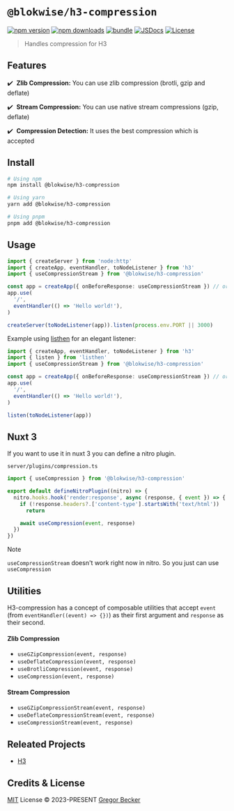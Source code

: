 # `@blokwise/h3-compression`

[![npm version][npm-version-src]][npm-version-href]
[![npm downloads][npm-downloads-src]][npm-downloads-href]
[![bundle][bundle-src]][bundle-href]
[![JSDocs][jsdocs-src]][jsdocs-href]
[![License][license-src]][license-href]

> Handles compression for H3

## Features

✔️ &nbsp;**Zlib Compression:** You can use zlib compression (brotli, gzip and deflate)

✔️ &nbsp;**Stream Compression:** You can use native stream compressions (gzip, deflate)

✔️ &nbsp;**Compression Detection:** It uses the best compression which is accepted



## Install

```bash
# Using npm
npm install @blokwise/h3-compression

# Using yarn
yarn add @blokwise/h3-compression

# Using pnpm
pnpm add @blokwise/h3-compression
```

## Usage

```ts
import { createServer } from 'node:http'
import { createApp, eventHandler, toNodeListener } from 'h3'
import { useCompressionStream } from '@blokwise/h3-compression'

const app = createApp({ onBeforeResponse: useCompressionStream }) // or { onBeforeResponse: useCompression }
app.use(
  '/',
  eventHandler(() => 'Hello world!'),
)

createServer(toNodeListener(app)).listen(process.env.PORT || 3000)
```

Example using <a href="https://github.com/unjs/listhen">listhen</a> for an elegant listener:

```ts
import { createApp, eventHandler, toNodeListener } from 'h3'
import { listen } from 'listhen'
import { useCompressionStream } from '@blokwise/h3-compression'

const app = createApp({ onBeforeResponse: useCompressionStream }) // or { onBeforeResponse: useCompression }
app.use(
  '/',
  eventHandler(() => 'Hello world!'),
)

listen(toNodeListener(app))
```

## Nuxt 3

If you want to use it in nuxt 3 you can define a nitro plugin.

`server/plugins/compression.ts`
````ts
import { useCompression } from '@blokwise/h3-compression'

export default defineNitroPlugin((nitro) => {
  nitro.hooks.hook('render:response', async (response, { event }) => {
    if (!response.headers?.['content-type'].startsWith('text/html'))
      return

    await useCompression(event, response)
  })
})
````
> [!NOTE]  
> `useCompressionStream` doesn't work right now in nitro. So you just can use `useCompression`

## Utilities

H3-compression has a concept of composable utilities that accept `event` (from `eventHandler((event) => {})`) as their first argument and `response` as their second.

#### Zlib Compression

- `useGZipCompression(event, response)`
- `useDeflateCompression(event, response)`
- `useBrotliCompression(event, response)`
- `useCompression(event, response)`

#### Stream Compression

- `useGZipCompressionStream(event, response)`
- `useDeflateCompressionStream(event, response)`
- `useCompressionStream(event, response)`

## Releated Projects

- [H3](https://github.com/unjs/h3)

## Credits & License

[MIT](./LICENSE) License © 2023-PRESENT [Gregor Becker](https://github.com/CodeDredd)


<!-- Badges -->

[npm-version-src]: https://img.shields.io/npm/v/h3-compression?style=flat&colorA=080f12&colorB=1fa669
[npm-version-href]: https://npmjs.com/package/h3-compression
[npm-downloads-src]: https://img.shields.io/npm/dm/h3-compression?style=flat&colorA=080f12&colorB=1fa669
[npm-downloads-href]: https://npmjs.com/package/h3-compression
[bundle-src]: https://img.shields.io/bundlephobia/minzip/h3-compression?style=flat&colorA=080f12&colorB=1fa669&label=minzip
[bundle-href]: https://bundlephobia.com/result?p=h3-compression
[license-src]: https://img.shields.io/github/license/CodeDredd/h3-compression.svg?style=flat&colorA=080f12&colorB=1fa669
[license-href]: https://github.com/CodeDredd/h3-compression/blob/main/LICENSE
[jsdocs-src]: https://img.shields.io/badge/jsdocs-reference-080f12?style=flat&colorA=080f12&colorB=1fa669
[jsdocs-href]: https://www.jsdocs.io/package/h3-compression
